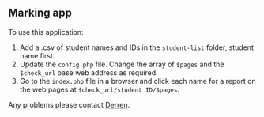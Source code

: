 ## Marking app

To use this application:

1. Add a .csv of student names and IDs in the `student-list` folder, student name first.
2. Update the `config.php` file. Change the array of `$pages` and the `$check_url` base web address as required.
3. Go to the `index.php` file in a browser and click each name for a report on the web pages at `$check_url/student ID/$pages`.

Any problems please contact [Derren](d.j.wilson@mmu.ac.uk).